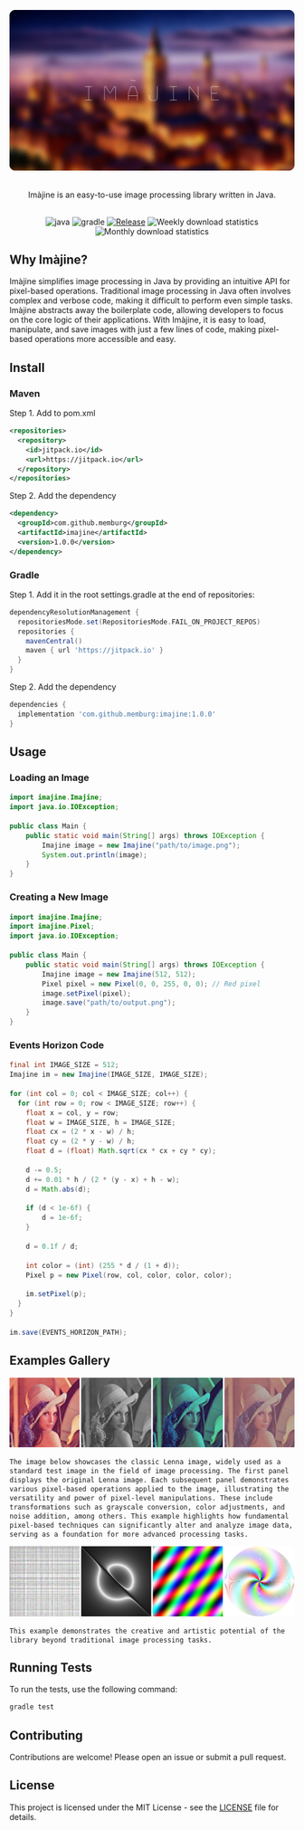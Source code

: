 ![alt text](/resources/header.png)

<p align="center">
  <br/>
  Imàjine is an easy-to-use image processing library written in Java.
  <br/>
  <br/>
</p>

<div align="center">

![java](https://img.shields.io/badge/java-21.0.5-b07219.svg)
![gradle](https://img.shields.io/badge/gradle-8.11-02303a.svg)
[![Release](https://jitpack.io/v/memburg/imajine.svg)](https://jitpack.io/#memburg/imajine)
![Weekly download statistics](https://jitpack.io/v/memburg/imajine/week.svg)
![Monthly download statistics](https://jitpack.io/v/memburg/imajine/month.svg)
</div>

## Why Imàjine?

Imàjine simplifies image processing in Java by providing an intuitive API for pixel-based operations. Traditional image processing in Java often involves complex and verbose code, making it difficult to perform even simple tasks. Imàjine abstracts away the boilerplate code, allowing developers to focus on the core logic of their applications. With Imàjine, it is easy to load, manipulate, and save images with just a few lines of code, making pixel-based operations more accessible and easy.

## Install

### Maven

Step 1. Add to pom.xml

```xml
<repositories>
  <repository>
    <id>jitpack.io</id>
    <url>https://jitpack.io</url>
  </repository>
</repositories>
```

Step 2. Add the dependency

```xml
<dependency>
  <groupId>com.github.memburg</groupId>
  <artifactId>imajine</artifactId>
  <version>1.0.0</version>
</dependency>
```

### Gradle

Step 1. Add it in the root settings.gradle at the end of repositories:

```gradle
dependencyResolutionManagement {
  repositoriesMode.set(RepositoriesMode.FAIL_ON_PROJECT_REPOS)
  repositories {
    mavenCentral()
    maven { url 'https://jitpack.io' }
  }
}
```

Step 2. Add the dependency

```gradle
dependencies {
  implementation 'com.github.memburg:imajine:1.0.0'
}
```

## Usage

### Loading an Image

```java
import imajine.Imajine;
import java.io.IOException;

public class Main {
    public static void main(String[] args) throws IOException {
        Imajine image = new Imajine("path/to/image.png");
        System.out.println(image);
    }
}
```

### Creating a New Image

```java
import imajine.Imajine;
import imajine.Pixel;
import java.io.IOException;

public class Main {
    public static void main(String[] args) throws IOException {
        Imajine image = new Imajine(512, 512);
        Pixel pixel = new Pixel(0, 0, 255, 0, 0); // Red pixel
        image.setPixel(pixel);
        image.save("path/to/output.png");
    }
}
```

### Events Horizon Code

```java
final int IMAGE_SIZE = 512;
Imajine im = new Imajine(IMAGE_SIZE, IMAGE_SIZE);

for (int col = 0; col < IMAGE_SIZE; col++) {
  for (int row = 0; row < IMAGE_SIZE; row++) {
    float x = col, y = row;
    float w = IMAGE_SIZE, h = IMAGE_SIZE;
    float cx = (2 * x - w) / h;
    float cy = (2 * y - w) / h;
    float d = (float) Math.sqrt(cx * cx + cy * cy);

    d -= 0.5;
    d += 0.01 * h / (2 * (y - x) + h - w);
    d = Math.abs(d);

    if (d < 1e-6f) {
        d = 1e-6f;
    }

    d = 0.1f / d;

    int color = (int) (255 * d / (1 + d));
    Pixel p = new Pixel(row, col, color, color, color);

    im.setPixel(p);
  }
}

im.save(EVENTS_HORIZON_PATH);
```

## Examples Gallery

![]( /resources/lenna_examples.png )

    The image below showcases the classic Lenna image, widely used as a standard test image in the field of image processing. The first panel displays the original Lenna image. Each subsequent panel demonstrates various pixel-based operations applied to the image, illustrating the versatility and power of pixel-level manipulations. These include transformations such as grayscale conversion, color adjustments, and noise addition, among others. This example highlights how fundamental pixel-based techniques can significantly alter and analyze image data, serving as a foundation for more advanced processing tasks.

![]( /resources/generative_art_examples.png )

    This example demonstrates the creative and artistic potential of the library beyond traditional image processing tasks.

## Running Tests

To run the tests, use the following command:

```sh
gradle test
```

## Contributing

Contributions are welcome! Please open an issue or submit a pull request.

## License

This project is licensed under the MIT License - see the [LICENSE](LICENSE) file for details.
